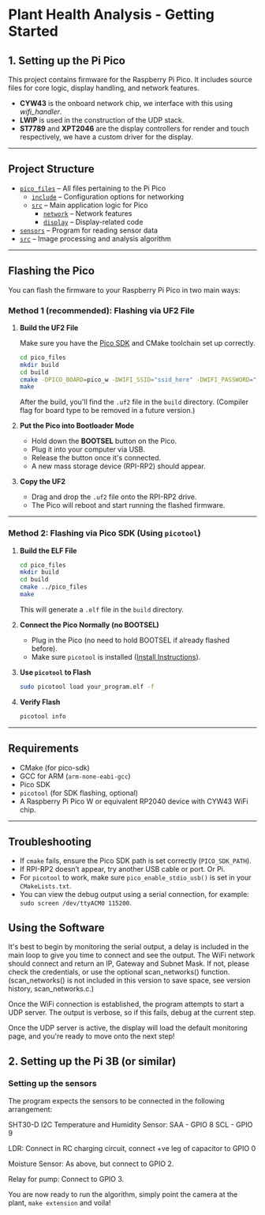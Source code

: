 # Plant Health Analysis - Getting Started

## 1. Setting up the Pi Pico

This project contains firmware for the Raspberry Pi Pico. It includes source files for core logic, display handling, and network features.

- **CYW43** is the onboard network chip, we interface with this using *wifi_handler*.  
- **LWIP** is used in the construction of the UDP stack.  
- **ST7789** and **XPT2046** are the display controllers for render and touch respectively, we have a custom driver for the display.

---

## Project Structure

- [`pico_files`](https://github.com/Arg2006/ARM_Presentation/pico_files/) – All files pertaining to the Pi Pico
   - [`include`](https://github.com/Arg2006/ARM_Presentation/pico_files/include) – Configuration options for networking
   - [`src`](https://github.com/Arg2006/ARM_Presentation/src/) –  Main application logic for Pico
      - [`network`](https://github.com/Arg2006/ARM_Presentation/src/network) – Network features
      - [`display`](https://github.com/Arg2006/ARM_Presentation/pico_files/src/display) – Display-related code
- [`sensors`](https://github.com/Arg2006/ARM_Presentation/sensors) – Program for reading sensor data
- [`src`](https://github.com/Arg2006/ARM_Presentation/src) – Image processing and analysis algorithm


---

## Flashing the Pico

You can flash the firmware to your Raspberry Pi Pico in two main ways:

### Method 1 (recommended): Flashing via UF2 File

1. **Build the UF2 File**

   Make sure you have the [Pico SDK](https://github.com/raspberrypi/pico-sdk) and CMake toolchain set up correctly.

   ```bash
   cd pico_files
   mkdir build
   cd build
   cmake -DPICO_BOARD=pico_w -DWIFI_SSID="ssid_here" -DWIFI_PASSWORD="top_secret" ..
   make
   ```

   After the build, you'll find the `.uf2` file in the `build` directory.
   (Compiler flag for board type to be removed in a future version.)

2. **Put the Pico into Bootloader Mode**

   - Hold down the **BOOTSEL** button on the Pico.
   - Plug it into your computer via USB.
   - Release the button once it's connected.
   - A new mass storage device (RPI-RP2) should appear.

3. **Copy the UF2**

   - Drag and drop the `.uf2` file onto the RPI-RP2 drive.
   - The Pico will reboot and start running the flashed firmware.

---

### Method 2: Flashing via Pico SDK (Using `picotool`)

1. **Build the ELF File**

   ```bash
   cd pico_files
   mkdir build
   cd build
   cmake ../pico_files
   make
   ```

   This will generate a `.elf` file in the `build` directory.

2. **Connect the Pico Normally (no BOOTSEL)**

   - Plug in the Pico (no need to hold BOOTSEL if already flashed before).
   - Make sure `picotool` is installed ([Install Instructions](https://github.com/raspberrypi/picotool)).

3. **Use `picotool` to Flash**

   ```bash
   sudo picotool load your_program.elf -f
   ```

4. **Verify Flash**

   ```bash
   picotool info
   ```

---

## Requirements

- CMake (for pico-sdk)
- GCC for ARM (`arm-none-eabi-gcc`)
- Pico SDK
- `picotool` (for SDK flashing, optional)
- A Raspberry Pi Pico W or equivalent RP2040 device with CYW43 WiFi chip.

---

## Troubleshooting

- If `cmake` fails, ensure the Pico SDK path is set correctly (`PICO_SDK_PATH`).
- If RPI-RP2 doesn’t appear, try another USB cable or port. Or Pi.
- For `picotool` to work, make sure `pico_enable_stdio_usb()` is set in your `CMakeLists.txt`.
- You can view the debug output using a serial connection, for example: `sudo screen /dev/ttyACM0 115200`.

## Using the Software

It's best to begin by monitoring the serial output, a delay is included in the main loop to give you time to connect and see the output. 
The WiFi network should connect and return an IP, Gateway and Subnet Mask. If not, please check the credentials, or use the optional scan_networks() function.
(scan_networks() is not included in this version to save space, see version history, scan_networks.c.)

Once the WiFi connection is established, the program attempts to start a UDP server. The output is verbose, so if this fails, debug at the current step.

Once the UDP server is active, the display will load the default monitoring page, and you're ready to move onto the next step!

## 2. Setting up the Pi 3B (or similar)

### Setting up the sensors

The program expects the sensors to be connected in the following arrangement:

   SHT30-D I2C Temperature and Humidity Sensor:
   SAA - GPIO 8
   SCL - GPIO 9

   LDR:
   Connect in RC charging circuit, connect +ve leg of capacitor to GPIO 0

   Moisture Sensor:
   As above, but connect to GPIO 2.

   Relay for pump:
   Connect to GPIO 3.

You are now ready to run the algorithm, simply point the camera at the plant, ```make extension``` and voila!